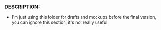 ### DESCRIPTION:
- I'm just using this folder for drafts and mockups before the final version, you can ignore this section, it's not really useful